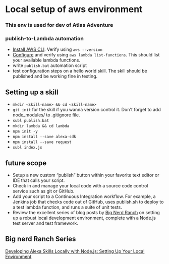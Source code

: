 # Local setup of aws environment


### This env is used for dev of Atlas Adventure


### publish-to-Lambda automation 

- [Install AWS CLI](https://docs.aws.amazon.com/cli/latest/userguide/installing.html). Verify using `aws --version`
- [Configure](https://developer.amazon.com/blogs/post/Tx1UE9W1NQ0GYII/publishing-your-skill-code-to-lambda-via-the-command-line-interface) and verify using `aws lambda list-functions`. This should list your available lambda functions.
- write `publish.bat` automation script
- test configuration steps on a hello world skill. The skill should be published and be working fine in testing.

## Setting up a skill

- `mkdir <skill-name> && cd <skill-name>`
- `git init` for the skill if you wanna version control it. Don't forget to add node_modules/ to .gitignore file.
- `subl publish.bat`
- `mkdir lambda && cd lambda` 
- `npm init -y`
- `npm install --save alexa-sdk`
- `npm install --save request`
- `subl index.js`


## future scope

- Setup a new custom “publish” button within your favorite text editor or IDE that calls your script.
- Check in and manage your local code with a source code control service such as git or GitHub.
- Add your script to a Continuous Integration workflow.  For example, a Jenkins job that checks code out of GitHub, uses publish.sh to deploy to a test lambda function, and runs a suite of unit tests.
- Review the excellent series of blog posts by [Big Nerd Ranch](https://developer.amazon.com/blogs/post/Tx3DV6ANE5HTG9H/Big-Nerd-Ranch-Series-Developing-Alexa-Skills-Locally-with-Node-js-Setting-Up-Yo) on setting up a robust local development environment, complete with a Node.js test server and test framework.

## Big nerd Ranch Series

[Developing Alexa Skills Locally with Node.js: Setting Up Your Local Environment](https://developer.amazon.com/blogs/post/Tx3DV6ANE5HTG9H/Big-Nerd-Ranch-Series-Developing-Alexa-Skills-Locally-with-Node-js-Setting-Up-Yo)

